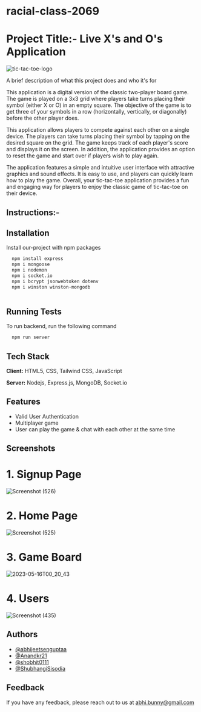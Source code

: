 

# racial-class-2069

# Project Title:- Live X's and O's Application


![tic-tac-toe-logo](https://user-images.githubusercontent.com/112754749/229367360-6b4f3bcd-40c2-4d0f-92a9-529e6cd1b4bc.png)

A brief description of what this project does and who it's for

This application is a digital version of the classic two-player board game. The game is played on a 3x3 grid where players take turns placing their symbol (either X or O) in an empty square. The objective of the game is to get three of your symbols in a row (horizontally, vertically, or diagonally) before the other player does.

This application allows players to compete against each other on a single device. The players can take turns placing their symbol by tapping on the desired square on the grid. The game keeps track of each player's score and displays it on the screen. In addition, the application provides an option to reset the game and start over if players wish to play again.

The application features a simple and intuitive user interface with attractive graphics and sound effects. It is easy to use, and players can quickly learn how to play the game. Overall, your tic-tac-toe application provides a fun and engaging way for players to enjoy the classic game of tic-tac-toe on their device.




## Instructions:-

## Installation

Install our-project with npm packages

```bash
  npm install express
  npm i mongoose
  npm i nodemon
  npm i socket.io
  npm i bcrypt jsonwebtoken dotenv 
  npm i winston winston-mongodb
  
```
    
## Running Tests

To run backend, run the following command

```bash
  npm run server
```


## Tech Stack

**Client:** HTML5, CSS, Tailwind CSS, JavaScript

**Server:** Nodejs, Express.js, MongoDB, Socket.io



## Features

- Valid User Authentication
- Multiplayer game
- User can play the game & chat with each other at the same time

## Screenshots

<h1>1.  Signup Page  </h1>

![Screenshot (526)](https://github.com/abhijeetsenguptaa/racial-class-2069/assets/101327881/f279dd0a-5305-4a5a-bf1a-f1f3c2976576)


<h1>2.  Home Page  </h1>

![Screenshot (525)](https://github.com/abhijeetsenguptaa/racial-class-2069/assets/101327881/fc219e66-fe44-46ca-8a80-0814c82d1f72)


<h1>3.  Game Board  </h1>  

![2023-05-16T00_20_43](https://github.com/abhijeetsenguptaa/racial-class-2069/assets/113422735/2658047b-06e2-458c-b2e1-33d944377f48)


<h1>4.  Users  </h1> 

![Screenshot (435)](https://user-images.githubusercontent.com/112754749/229349296-d7bb74d3-280c-4939-8bf4-1ff88f11f4b5.png)

## Authors

- [@abhijeetsenguptaa](https://www.github.com/abhijeetsenguptaa)
- [@Anandkr21](https://www.github.com/Anandkr21)
- [@shobhit0111](https://www.github.com/shobhit0111)
- [@ShubhangiSisodia](https://www.github.com/ShubhangiSisodia)


## Feedback

If you have any feedback, please reach out to us at abhi.bunny@gmail.com
